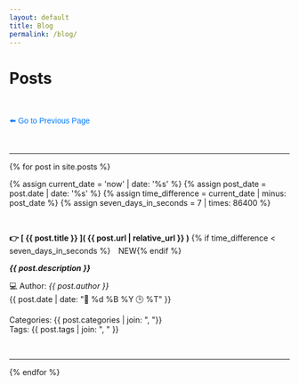 ```yaml
---
layout: default
title: Blog
permalink: /blog/
---
```


<h1>Posts</h1>

<br>

<p><a href="javascript:void(0);" onclick="history.back();" style="text-decoration: none; color: #007BFF; font-family: Arial, sans-serif;">
    ⬅️ Go to Previous Page
</a></p>

<br>

<hr>

{% for post in site.posts %}

  {% assign current_date = 'now' | date: '%s' %}
  {% assign post_date = post.date | date: '%s' %}
  {% assign time_difference = current_date | minus: post_date %}
  {% assign seven_days_in_seconds = 7 | times: 86400 %}
  
  <br>

   **👉 [ {{ post.title }} ]( {{ post.url | relative_url }} )** {% if time_difference < seven_days_in_seconds %}&emsp;<a class="ui black tag label">NEW</a>{% endif %} 
  
  
  ***{{ post.description }}***
  
  
  💻 Author: *{{ post.author }}*
  <br>
  {{ post.date | date: "📅 %d %B %Y 🕒 %T" }}
  
  Categories: {{ post.categories | join: ", "}}
  <br>
  Tags: {{ post.tags | join: ", " }}
  
  <br>
  <hr>

{% endfor %}
